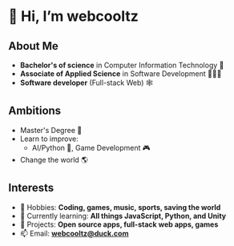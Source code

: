 # 👋 Hi, I’m **webcooltz** #

## About Me ##
  - **Bachelor's of science** in Computer Information Technology 📜
  - **Associate of Applied Science** in Software Development 👨🏻‍💻
  - **Software developer** (Full-stack Web) 🕸️


## Ambitions ##

  - Master's Degree 📜
  - Learn to improve:
      - AI/Python 🐍, Game Development 🎮
  - Change the world 🌎
  
  
## Interests ##
  - 👀 Hobbies: **Coding, games, music, sports, saving the world**
  - 🌱 Currently learning: **All things JavaScript, Python, and Unity**
  - 💞️ Projects: **Open source apps, full-stack web apps, games**
  - 📫 Email: **webcooltz@duck.com**
